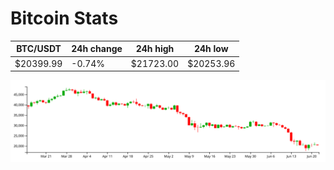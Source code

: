 # Bitcoin Stats

BTC/USDT|24h change|24h high|24h low|
|---|---|---|---|
|$20399.99|-0.74%|$21723.00|$20253.96|

<img src="./chart.svg">
